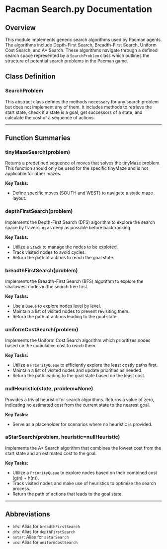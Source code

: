 # Pacman Search.py Documentation

## Overview
This module implements generic search algorithms used by Pacman agents. The algorithms include Depth-First Search, Breadth-First Search, Uniform Cost Search, and A* Search. These algorithms navigate through a defined search space represented by a `SearchProblem` class which outlines the structure of potential search problems in the Pacman game.

## Class Definition

### SearchProblem
This abstract class defines the methods necessary for any search problem but does not implement any of them. It includes methods to retrieve the start state, check if a state is a goal, get successors of a state, and calculate the cost of a sequence of actions.

---

## Function Summaries

### tinyMazeSearch(problem)
Returns a predefined sequence of moves that solves the tinyMaze problem. This function should only be used for the specific tinyMaze and is not applicable for other mazes.

**Key Tasks:**
- Define specific moves (SOUTH and WEST) to navigate a static maze layout.

### depthFirstSearch(problem)
Implements the Depth-First Search (DFS) algorithm to explore the search space by traversing as deep as possible before backtracking.

**Key Tasks:**
- Utilize a `Stack` to manage the nodes to be explored.
- Track visited nodes to avoid cycles.
- Return the path of actions to reach the goal state.

### breadthFirstSearch(problem)
Implements the Breadth-First Search (BFS) algorithm to explore the shallowest nodes in the search tree first.

**Key Tasks:**
- Use a `Queue` to explore nodes level by level.
- Maintain a list of visited nodes to prevent revisiting them.
- Return the path of actions leading to the goal state.

### uniformCostSearch(problem)
Implements the Uniform Cost Search algorithm which prioritizes nodes based on the cumulative cost to reach them.

**Key Tasks:**
- Utilize a `PriorityQueue` to efficiently explore the least costly paths first.
- Maintain a list of visited nodes and update priorities as needed.
- Return the path leading to the goal state based on the least cost.

### nullHeuristic(state, problem=None)
Provides a trivial heuristic for search algorithms. Returns a value of zero, indicating no estimated cost from the current state to the nearest goal.

**Key Tasks:**
- Serve as a placeholder for scenarios where no heuristic is provided.

### aStarSearch(problem, heuristic=nullHeuristic)
Implements the A* Search algorithm that combines the lowest cost from the start state and an estimated cost to the goal.

**Key Tasks:**
- Utilize a `PriorityQueue` to explore nodes based on their combined cost (g(n) + h(n)).
- Track visited nodes and make use of heuristics to optimize the search process.
- Return the path of actions that leads to the goal state.

---

## Abbreviations
- `bfs`: Alias for `breadthFirstSearch`
- `dfs`: Alias for `depthFirstSearch`
- `astar`: Alias for `aStarSearch`
- `ucs`: Alias for `uniformCostSearch`